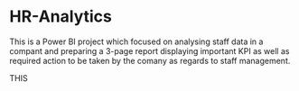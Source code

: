 # HR-Analytics
This is a Power BI project which focused on analysing  staff  data in a compant and preparing a 3-page report displaying important KPI as well as required action to be taken by the comany as regards to staff management.

THIS
